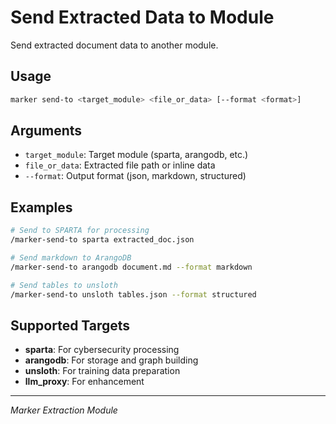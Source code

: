 # Send Extracted Data to Module

Send extracted document data to another module.

## Usage

```bash
marker send-to <target_module> <file_or_data> [--format <format>]
```

## Arguments

- `target_module`: Target module (sparta, arangodb, etc.)
- `file_or_data`: Extracted file path or inline data
- `--format`: Output format (json, markdown, structured)

## Examples

```bash
# Send to SPARTA for processing
/marker-send-to sparta extracted_doc.json

# Send markdown to ArangoDB
/marker-send-to arangodb document.md --format markdown

# Send tables to unsloth
/marker-send-to unsloth tables.json --format structured
```

## Supported Targets

- **sparta**: For cybersecurity processing
- **arangodb**: For storage and graph building
- **unsloth**: For training data preparation
- **llm_proxy**: For enhancement

---
*Marker Extraction Module*
